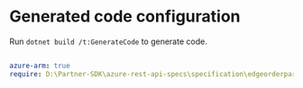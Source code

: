 # Generated code configuration

Run `dotnet build /t:GenerateCode` to generate code.

``` yaml

azure-arm: true
require: D:\Partner-SDK\azure-rest-api-specs\specification\edgeorderpartner\resource-manager\readme.md
 

```